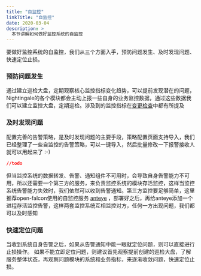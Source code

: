 ```yaml
---
title: "自监控"
linkTitle: "自监控"
date: 2020-03-04
description: >
  本节讲解如何做好监控系统的自监控
---
```


要做好监控系统的自监控，我们从三个方面入手，预防问题发生、及时发现问题、快速定位止损。

### 预防问题发生
通过建立巡检大盘，定期观察核心监控指标变化趋势，可以提前发现潜在的问题，Nightingale的各个模块都会主动上报一些自身的业务监控数据，通过这些数据我们可以建立监控大盘，定期巡检。涉及到的监控指标在[变更检查](../checklist/)中都有所提及

### 及时发现问题
配置完善的告警策略，是及时发现问题的主要手段，策略配置页面支持导入，我们已经整理了一些自监控的告警策略，可以一键导入，然后批量修改一下报警接收人就可以用起来了 :-)
```json
//todo
```

但当监控系统的数据转发、告警、通知组件不可用时，会导致自身告警能力不可用，所以还需要一个第三方的服务，来负责监控系统的模块存活监控，这样当监控系统告警能力失效时，我们依然可以收到告警通知。第三方监控要足够简单，这里推荐open-falcon使用的自监控服务 [anteye](https://github.com/niean/anteye) ，部署好之后，再给anteye添加一个进程存活监控告警，这样两套监控系统互相监控对方，任何一方出现问题，我们都可以及时感知

### 快速定位问题
当收到系统自身告警之后，如果从告警通知中能一眼就定位问题，则可以直接进行止损操作。
如果不能立即定位问题，则建议首先观察提前创建的巡检大盘，了解服务整体状态，再观察问题模块的系统和业务指标，来逐渐收敛问题，快速定位止损。